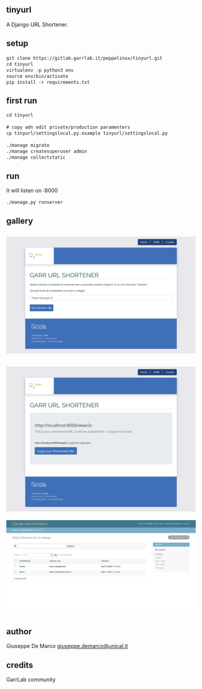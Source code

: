 tinyurl
-------

A Django URL Shortener.


setup
-----

````
git clone https://gitlab.garrlab.it/peppelinux/tinyurl.git
cd tinyurl
virtualenv -p python3 env
source env/bin/activate
pip install -r requirements.txt
````

first run
---

````
cd tinyurl

# copy adn edit private/production paramenters
cp tinyurl/settingslocal.py.example tinyurl/settingslocal.py

./manage migrate
./manage createsuperuser admin
./manage collectstatic
````

run
---

It will listen on :8000
````
./manage.py runserver
````

gallery
-------

![Alt text](gallery/1.png)
--------------
![Alt text](gallery/2.png)
--------------
![Alt text](gallery/3.png)

author
------

Giuseppe De Marco <giuseppe.demarco@unical.it>

credits
-------

GarrLab community
